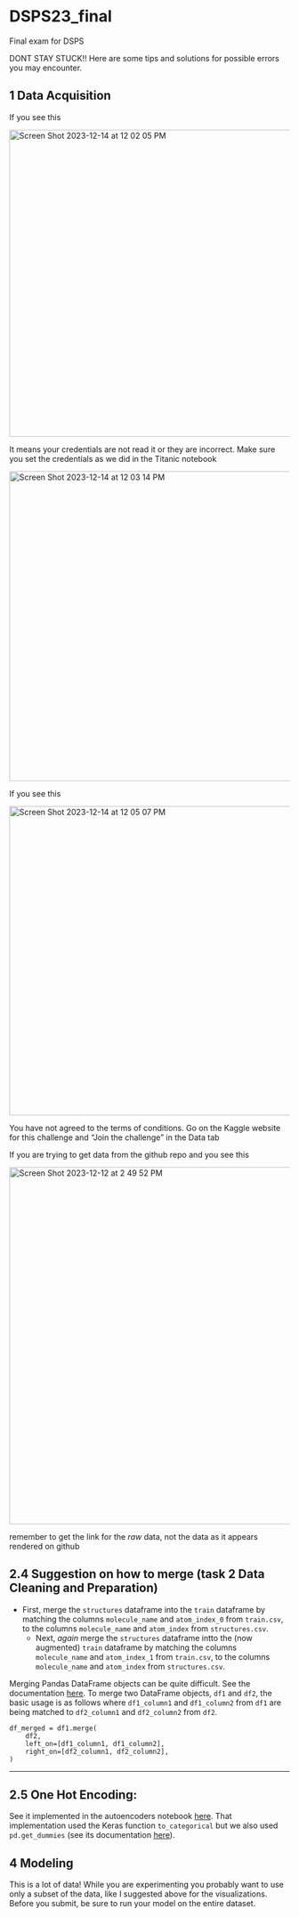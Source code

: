 # DSPS23_final
Final exam for DSPS


DONT STAY STUCK!! Here are some tips and solutions for possible errors you may encounter. 

## 1 Data Acquisition

If you see this

<img width="552" alt="Screen Shot 2023-12-14 at 12 02 05 PM" src="https://github.com/fedhere/DSPS23_final/assets/1696902/840c8b79-5048-4165-80af-e07d0ec9f156">

It means your credentials are not read it or they are incorrect. Make sure you set the credentials as we did in the Titanic notebook

<img width="557" alt="Screen Shot 2023-12-14 at 12 03 14 PM" src="https://github.com/fedhere/DSPS23_final/assets/1696902/daf254cb-9b10-4015-96ab-7e44e2efa29b">

If you see this

<img width="556" alt="Screen Shot 2023-12-14 at 12 05 07 PM" src="https://github.com/fedhere/DSPS23_final/assets/1696902/bd05d20e-0a36-48f6-b7b7-a19f0242dc34">

You have not agreed to the terms of conditions. Go on the Kaggle website for this challenge and “Join the challenge” in the Data tab


If you are trying to get data from the github repo and you see this 



<img width="642" alt="Screen Shot 2023-12-12 at 2 49 52 PM" src="https://github.com/fedhere/DSPS23_final/assets/1696902/06d8989c-ded3-4b77-9256-0fd51916d18c">

remember to get the link for the _raw_ data, not the data as it appears rendered on github





## 2.4 Suggestion on how to merge (task 2 Data Cleaning and Preparation)
 - First, merge the `structures` dataframe into the `train` dataframe by matching the columns `molecule_name` and `atom_index_0` from `train.csv`, to the columns `molecule_name` and `atom_index` from `structures.csv`.
    - Next, _again_ merge the `structures` dataframe intto the (now augmented) `train` dataframe by matching the columns `molecule_name` and `atom_index_1` from `train.csv`, to the columns `molecule_name` and `atom_index` from `structures.csv`.

Merging Pandas DataFrame objects can be quite difficult. See the documentation [here](https://pandas.pydata.org/docs/reference/api/pandas.DataFrame.merge.html). To merge two DataFrame objects, `df1` and `df2`, the basic usage is as follows where `df1_column1` and `df1_column2` from `df1` are being matched to `df2_column1` and `df2_column2` from `df2`.

    df_merged = df1.merge(
        df2,
        left_on=[df1_column1, df1_column2],
        right_on=[df2_column1, df2_column2],
    )

***

## 2.5 One Hot Encoding: 
See it implemented in the autoencoders notebook [here](https://github.com/fedhere/DSPS_FBianco/blob/main/ClassDemos/DSPS2023_autoencoders_8dec23_solns.ipynb). That implementation used the Keras function `to_categorical` but we also used `pd.get_dummies` (see its documentation [here](https://pandas.pydata.org/docs/reference/api/pandas.get_dummies.html)).

## 4 Modeling

This is a lot of data! While you are experimenting you probably want to use only a subset of the data, like I suggested above for the visualizations. Before you submit, be sure to run your model on the entire dataset.
